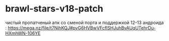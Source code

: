 # brawl-stars-v18-patch
чистый пропатченый апк со сменой порта и поддержкой 12-13 андроида : https://mega.nz/file/t7NjhKQJ#pvG6HVBwVFcflSHJuhBvAUqUTehrDu-HXmhWN-106YE
